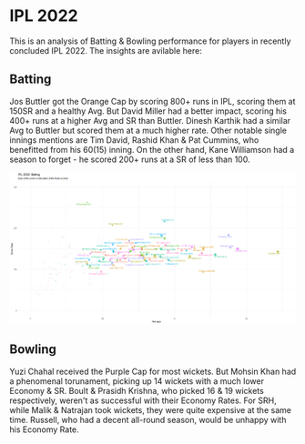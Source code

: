 # IPL 2022

This is an analysis of Batting & Bowling performance for players in recently concluded IPL 2022. The insights are avilable here:

## Batting

Jos Buttler got the Orange Cap by scoring 800+ runs in IPL, scoring them at 150SR and a healthy Avg. But David Miller had a better impact, scoring his 400+ runs at a higher Avg and SR than Buttler. Dinesh Karthik had a similar Avg to Buttler but scored them at a much higher rate. Other notable single innings mentions are Tim David, Rashid Khan & Pat Cummins, who benefitted from his 60(15) inning.
On the other hand, Kane Williamson had a season to forget - he scored 200+ runs at a SR of less than 100.

![Batting Performance](IPL2022/Bats.png?raw=true "Title")


## Bowling

Yuzi Chahal received the Purple Cap for most wickets. But Mohsin Khan had a phenomenal torunament, picking up 14 wickets with a much lower Economy & SR. Boult & Prasidh Krishna, who picked 16 & 19 wickets respectively, weren't as successful with their Economy Rates. For SRH, while Malik & Natrajan took wickets, they were quite expensive at the same time. Russell, who had a decent all-round season, would be unhappy with his Economy Rate.
